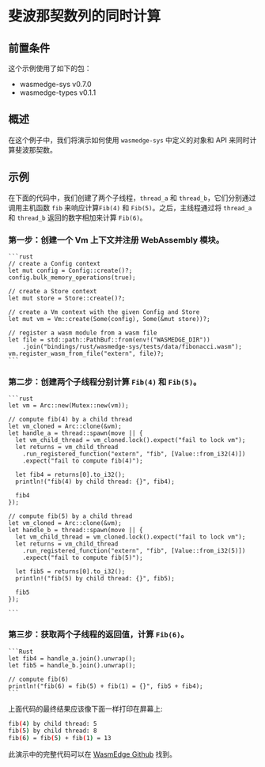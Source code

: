 
# 斐波那契数列的同时计算

## 前置条件

这个示例使用了如下的包：

* wasmedge-sys v0.7.0
* wasmedge-types v0.1.1

## 概述

在这个例子中，我们将演示如何使用 `wasmedge-sys` 中定义的对象和 API 来同时计算斐波那契数。

## 示例

在下面的代码中，我们创建了两个子线程，`thread_a` 和 `thread_b`，它们分别通过调用主机函数 `fib` 来响应计算`Fib(4)` 和 `Fib(5)`。之后，主线程通过将 `thread_a` 和 `thread_b` 返回的数字相加来计算 `Fib(6)`。

### 第一步：创建一个 Vm 上下文并注册 WebAssembly 模块。

    ```rust
    // create a Config context
    let mut config = Config::create()?;
    config.bulk_memory_operations(true);

    // create a Store context
    let mut store = Store::create()?;

    // create a Vm context with the given Config and Store
    let mut vm = Vm::create(Some(config), Some(&mut store))?;

    // register a wasm module from a wasm file
    let file = std::path::PathBuf::from(env!("WASMEDGE_DIR"))
        .join("bindings/rust/wasmedge-sys/tests/data/fibonacci.wasm");
    vm.register_wasm_from_file("extern", file)?;
    ```

### 第二步：创建两个子线程分别计算 `Fib(4)` 和 `Fib(5)`。

    ```rust
    let vm = Arc::new(Mutex::new(vm));

    // compute fib(4) by a child thread
    let vm_cloned = Arc::clone(&vm);
    let handle_a = thread::spawn(move || {
      let vm_child_thread = vm_cloned.lock().expect("fail to lock vm");
      let returns = vm_child_thread
        .run_registered_function("extern", "fib", [Value::from_i32(4)])
        .expect("fail to compute fib(4)");

      let fib4 = returns[0].to_i32();
      println!("fib(4) by child thread: {}", fib4);

      fib4
    });

    // compute fib(5) by a child thread
    let vm_cloned = Arc::clone(&vm);
    let handle_b = thread::spawn(move || {
      let vm_child_thread = vm_cloned.lock().expect("fail to lock vm");
      let returns = vm_child_thread
        .run_registered_function("extern", "fib", [Value::from_i32(5)])
        .expect("fail to compute fib(5)");

      let fib5 = returns[0].to_i32();
      println!("fib(5) by child thread: {}", fib5);

      fib5
    });

    ```

### 第三步：获取两个子线程的返回值，计算 `Fib(6)`。

    ```Rust
    let fib4 = handle_a.join().unwrap();
    let fib5 = handle_b.join().unwrap();

    // compute fib(6)
    println!("fib(6) = fib(5) + fib(1) = {}", fib5 + fib4);
    ```

上面代码的最终结果应该像下面一样打印在屏幕上:

```bash
fib(4) by child thread: 5
fib(5) by child thread: 8
fib(6) = fib(5) + fib(1) = 13
```

此演示中的完整代码可以在 [WasmEdge Github](https://github.com/WasmEdge/WasmEdge/blob/master/bindings/rust/wasmedge-sys/examples/threads.rs) 找到。
